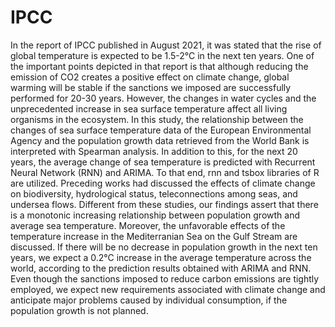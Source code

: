 # IPCC
In the report of IPCC published in August 2021, it was stated that the rise of global
temperature is expected to be 1.5-2°C in the next ten years. One of the important points
depicted in that report is that although reducing the emission of CO2 creates a positive effect
on climate change, global warming will be stable if the sanctions we imposed are successfully
performed for 20-30 years. However, the changes in water cycles and the unprecedented
increase in sea surface temperature affect all living organisms in the ecosystem.
In this study, the relationship between the changes of sea surface temperature data of
the European Environmental Agency and the population growth data retrieved from the World
Bank is interpreted with Spearman analysis. In addition to this, for the next 20 years, the
average change of sea temperature is predicted with Recurrent Neural Network (RNN) and
ARIMA. To that end, rnn and tsbox libraries of R are utilized.
Preceding works had discussed the effects of climate change on biodiversity,
hydrological status, teleconnections among seas, and undersea flows. Different from these
studies, our findings assert that there is a monotonic increasing relationship between
population growth and average sea temperature. Moreover, the unfavorable effects of the
temperature increase in the Mediterranian Sea on the Gulf Stream are discussed. If there will
be no decrease in population growth in the next ten years, we expect a 0.2°C increase in the
average temperature across the world, according to the prediction results obtained with
ARIMA and RNN. Even though the sanctions imposed to reduce carbon emissions are tightly
employed, we expect new requirements associated with climate change and anticipate major
problems caused by individual consumption, if the population growth is not planned.
